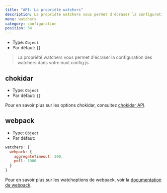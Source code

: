 ```yaml
---
title: "API: La propriété watchers"
description: La propriété watchers vous permet d'écraser la configuration des observateurs.
menu: watchers
category: configuration
position: 34
---
```


- Type: `Object`
- Par défaut: `{}`

> La propriété watchers vous permet d'écraser la configuration des watchers dans votre nuxt.config.js.

## chokidar

- Type: `Object`
- Par défaut: `{}`

Pour en savoir plus sur les options chokidar, consultez [chokidar API](https://github.com/paulmillr/chokidar#api).

## webpack

- Type: `Object`
- Par défaut:

```js
watchers: {
  webpack: {
    aggregateTimeout: 300,
    poll: 1000
  }
}
```

Pour en savoir plus sur les watchoptions de webpack, voir la [documentation de webpack](https://webpack.js.org/configuration/watch/#watchoptions).
